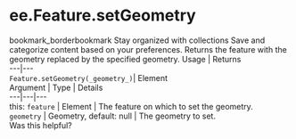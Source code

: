  
#  ee.Feature.setGeometry
bookmark_borderbookmark Stay organized with collections  Save and categorize content based on your preferences.
Returns the feature with the geometry replaced by the specified geometry.
Usage | Returns  
---|---  
`Feature.setGeometry(_geometry_)`|  Element  
Argument | Type | Details  
---|---|---  
this: `feature` | Element | The feature on which to set the geometry.  
`geometry` | Geometry, default: null | The geometry to set.  
Was this helpful?
